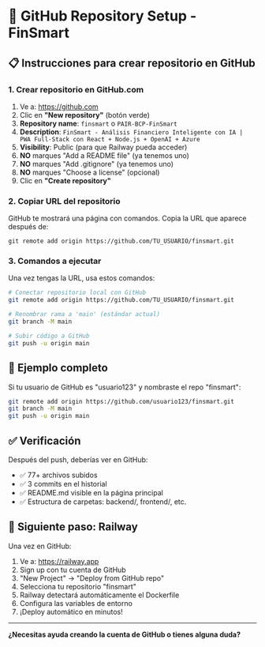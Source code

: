# 🚀 GitHub Repository Setup - FinSmart

## 📋 Instrucciones para crear repositorio en GitHub

### 1. **Crear repositorio en GitHub.com**

1. Ve a: https://github.com
2. Clic en **"New repository"** (botón verde)
3. **Repository name**: `finsmart` o `PAIR-BCP-FinSmart`
4. **Description**: `FinSmart - Análisis Financiero Inteligente con IA | PWA Full-Stack con React + Node.js + OpenAI + Azure`
5. **Visibility**: Public (para que Railway pueda acceder)
6. **NO** marques "Add a README file" (ya tenemos uno)
7. **NO** marques "Add .gitignore" (ya tenemos uno)
8. **NO** marques "Choose a license" (opcional)
9. Clic en **"Create repository"**

### 2. **Copiar URL del repositorio**

GitHub te mostrará una página con comandos. Copia la URL que aparece después de:
```
git remote add origin https://github.com/TU_USUARIO/finsmart.git
```

### 3. **Comandos a ejecutar**

Una vez tengas la URL, usa estos comandos:

```bash
# Conectar repositorio local con GitHub
git remote add origin https://github.com/TU_USUARIO/finsmart.git

# Renombrar rama a 'main' (estándar actual)
git branch -M main

# Subir código a GitHub
git push -u origin main
```

## 🎯 **Ejemplo completo**

Si tu usuario de GitHub es "usuario123" y nombraste el repo "finsmart":

```bash
git remote add origin https://github.com/usuario123/finsmart.git
git branch -M main
git push -u origin main
```

## ✅ **Verificación**

Después del push, deberías ver en GitHub:
- ✅ 77+ archivos subidos
- ✅ 3 commits en el historial
- ✅ README.md visible en la página principal
- ✅ Estructura de carpetas: backend/, frontend/, etc.

## 🚀 **Siguiente paso: Railway**

Una vez en GitHub:
1. Ve a: https://railway.app
2. Sign up con tu cuenta de GitHub  
3. "New Project" → "Deploy from GitHub repo"
4. Selecciona tu repositorio "finsmart"
5. Railway detectará automáticamente el Dockerfile
6. Configura las variables de entorno
7. ¡Deploy automático en minutos!

---

**¿Necesitas ayuda creando la cuenta de GitHub o tienes alguna duda?**